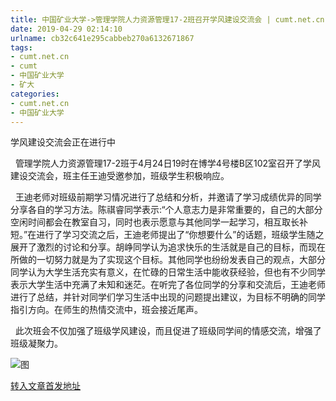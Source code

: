 ```yaml
---
title: 中国矿业大学->管理学院人力资源管理17-2班召开学风建设交流会 | cumt.net.cn
date: 2019-04-29 02:14:10
urlname: cb32c641e295cabbeb270a6132671867
tags: 
- cumt.net.cn
- cumt
- 中国矿业大学
- 矿大
categories:
- cumt.net.cn
- 中国矿业大学
---
```


学风建设交流会正在进行中

  管理学院人力资源管理17-2班于4月24日19时在博学4号楼B区102室召开了学风建设交流会，班主任王迪受邀参加，班级学生积极响应。

  王迪老师对班级前期学习情况进行了总结和分析，并邀请了学习成绩优异的同学分享各自的学习方法。陈祺睿同学表示:“个人意志力是非常重要的，自己的大部分空闲时间都会在教室自习，同时也表示愿意与其他同学一起学习，相互取长补短。”在进行了学习交流之后，王迪老师提出了“你想要什么”的话题，班级学生随之展开了激烈的讨论和分享。胡峥同学认为追求快乐的生活就是自己的目标，而现在所做的一切努力就是为了实现这个目标。其他同学也纷纷发表自己的观点，大部分同学认为大学生活充实有意义，在忙碌的日常生活中能收获经验，但也有不少同学表示大学生活中充满了未知和迷茫。在听完了各位同学的分享和交流后，王迪老师进行了总结，并针对同学们学习生活中出现的问题提出建议，为目标不明确的同学指引方向。在师生的热情交流中，班会接近尾声。

  此次班会不仅加强了班级学风建设，而且促进了班级同学间的情感交流，增强了班级凝聚力。

![图](http://xwzx.cumt.edu.cn/_upload/article/images/07/67/451d39334b36bbd63c5fe6c3348a/fdba97cb-6328-42b9-a320-90031d7ff555.jpg)

[转入文章首发地址](http://xwzx.cumt.edu.cn/f8/e0/c523a522464/page.htm)